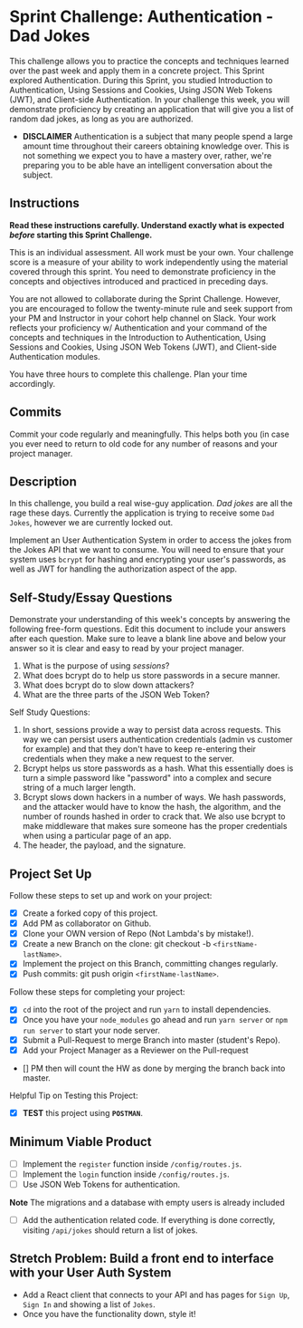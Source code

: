 # Sprint Challenge: Authentication - Dad Jokes

This challenge allows you to practice the concepts and techniques learned over the past week and apply them in a concrete project. This Sprint explored Authentication. During this Sprint, you studied Introduction to Authentication, Using Sessions and Cookies, Using JSON Web Tokens (JWT), and Client-side Authentication. In your challenge this week, you will demonstrate proficiency by creating an application that will give you a list of random dad jokes, as long as you are authorized.

- **DISCLAIMER** Authentication is a subject that many people spend a large amount time throughout their careers obtaining knowledge over. This is not something we expect you to have a mastery over, rather, we're preparing you to be able have an intelligent conversation about the subject.

## Instructions

**Read these instructions carefully. Understand exactly what is expected _before_ starting this Sprint Challenge.**

This is an individual assessment. All work must be your own. Your challenge score is a measure of your ability to work independently using the material covered through this sprint. You need to demonstrate proficiency in the concepts and objectives introduced and practiced in preceding days.

You are not allowed to collaborate during the Sprint Challenge. However, you are encouraged to follow the twenty-minute rule and seek support from your PM and Instructor in your cohort help channel on Slack. Your work reflects your proficiency w/ Authentication and your command of the concepts and techniques in the Introduction to Authentication, Using Sessions and Cookies, Using JSON Web Tokens (JWT), and Client-side Authentication modules.

You have three hours to complete this challenge. Plan your time accordingly.

## Commits

Commit your code regularly and meaningfully. This helps both you (in case you ever need to return to old code for any number of reasons and your project manager.

## Description

In this challenge, you build a real wise-guy application. _Dad jokes_ are all the rage these days. Currently the application is trying to receive some `Dad Jokes`, however we are currently locked out.

Implement an User Authentication System in order to access the jokes from the Jokes API that we want to consume. You will need to ensure that your system uses `bcrypt` for hashing and encrypting your user's passwords, as well as JWT for handling the authorization aspect of the app.

## Self-Study/Essay Questions

Demonstrate your understanding of this week's concepts by answering the following free-form questions. Edit this document to include your answers after each question. Make sure to leave a blank line above and below your answer so it is clear and easy to read by your project manager.

1. What is the purpose of using _sessions_?
1. What does bcrypt do to help us store passwords in a secure manner.
1. What does bcrypt do to slow down attackers?
1. What are the three parts of the JSON Web Token?

Self Study Questions:

1. In short, sessions provide a way to persist data across requests. This way we can persist users authentication credentials (admin vs customer for example) and that they don't have to keep re-entering their credentials when they make a new request to the server. 
2. Bcrypt helps us store passwords as a hash. What this essentially does is turn a simple password like "password" into a complex and secure string of a much larger length.
3. Bcrypt slows down hackers in a number of ways. We hash passwords, and the attacker would have to know the hash, the algorithm, and the number of rounds hashed in order to crack that. We also use bcrypt to make middleware that makes sure someone has the proper credentials when using a particular page of an app.
4. The header, the payload, and the signature.

## Project Set Up

Follow these steps to set up and work on your project:

- [x] Create a forked copy of this project.
- [x] Add PM as collaborator on Github.
- [x] Clone your OWN version of Repo (Not Lambda's by mistake!).
- [x] Create a new Branch on the clone: git checkout -b `<firstName-lastName>`.
- [x] Implement the project on this Branch, committing changes regularly.
- [x] Push commits: git push origin `<firstName-lastName>`.

Follow these steps for completing your project:

- [x] `cd` into the root of the project and run `yarn` to install dependencies.
- [x] Once you have your `node_modules` go ahead and run `yarn server` or `npm run server` to start your node server.
- [x] Submit a Pull-Request to merge <firstName-lastName> Branch into master (student's  Repo).
- [x] Add your Project Manager as a Reviewer on the Pull-request
- [] PM then will count the HW as done by  merging the branch back into master.

Helpful Tip on Testing this Project:

- [x] **TEST** this project using **`POSTMAN`**.

## Minimum Viable Product

- [ ] Implement the `register` function inside `/config/routes.js`.
- [ ] Implement the `login` function inside `/config/routes.js`.
- [ ] Use JSON Web Tokens for authentication.

**Note** The migrations and a database with empty users is already included

- [ ] Add the authentication related code. If everything is done correctly, visiting `/api/jokes` should return a list of jokes.

## Stretch Problem: Build a front end to interface with your User Auth System

- Add a React client that connects to your API and has pages for `Sign Up`, `Sign In` and showing a list of `Jokes`.
- Once you have the functionality down, style it!
